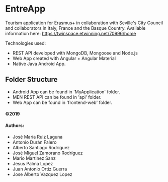 # EntreApp

Tourism application for Erasmus+ in collaboration with Seville's City Council and collaborators in Italy, France and the Basque Country.
Available information here: https://twinspace.etwinning.net/70996/home

Technologies used:

- REST API developed with MongoDB, Mongoose and Node.js
- Web App created with Angular + Angular Material
- Native Java Android App.

## Folder Structure
- Android App can be found in 'MyApplication' folder.
- MEN REST API can be found in 'api' folder.
- Web App can be found in 'frontend-web' folder.


#### ©2019

#### Authors:
- José María Ruiz Laguna
- Antonio Durán Falero
- Alberto Santiago Rodríguez
- José Miguel Zamorano Rodríguez
- Mario Martinez Sanz
- Jesus Palma Lopez
- Juan Antonio Ortiz Guerra
- Jose Alberto Vazquez Lopez
